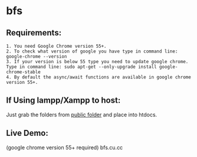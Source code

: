 # bfs

Requirements:
--------------------------------------------------------------------------------
	1. You need Google Chrome version 55+.
	2. To check what version of google you have type in command line: google-chrome --version
	3. If your version is below 55 type you need to update google chrome. Type in command line: sudo apt-get --only-upgrade install google-chrome-stable
	4. By default the async/await functions are available in google chrome version 55+. 

If Using lampp/Xampp to host:
--------------------------------------------------------------------------------
Just grab the folders from <a href="https://github.com/mharoot/bfs/tree/master/public">public folder</a> and place into htdocs.

Live Demo:
--------------------------------------------------------------------------------
(google chrome version 55+ required) bfs.cu.cc
